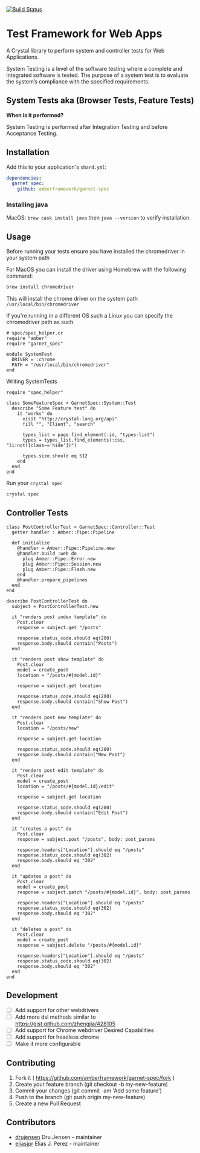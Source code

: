 [![Build Status](https://travis-ci.org/amberframework/garnet-spec.svg?branch=master)](https://travis-ci.org/amberframework/garnet-spec)
# Test Framework for Web Apps

A Crystal library to perform system and controller tests for Web Applications.

System Testing is a level of the software testing where a complete and integrated
software is tested. The purpose of a system test is to evaluate the system’s compliance
with the specified requirements.


## System Tests aka (Browser Tests, Feature Tests)
**When is it performed?**

System Testing is performed after Integration Testing and before Acceptance Testing.

## Installation

Add this to your application's `shard.yml`:

```yaml
dependencies:
  garnet_spec:
    github: amberframework/garnet-spec
```

### Installing java

MacOS: `brew cask install java` then `java --version` to verify installation.

## Usage

Before running your tests ensure you have installed the chromedriver in your system path

For MacOS you can install the driver using Homebrew with the following command:
```bash
brew install chromedriver
```

This will install the chrome driver on the system path `/usr/local/bin/chromedriver`

If you're running in a different OS such a Linux you can specify the chromedriver path as such

```crystal
# spec/spec_helper.cr
require "amber"
require "garnet_spec"

module SystemTest
  DRIVER = :chrome
  PATH = "/usr/local/bin/chromedriver"
end
```

Writing SystemTests
```crystal
require "spec_helper"

class SomeFeatureSpec < GarnetSpec::System::Test
  describe "Some Feature test" do
    it "works" do
      visit "http://crystal-lang.org/api"
      fill "", "Client", "search"

      types_list = page.find_element(:id, "types-list")
      types = types_list.find_elements(:css, "li:not([class~='hide'])")

      types.size.should eq 512
    end
  end
end
```

Run your `crystal spec`
```bash
crystal spec
```

## Controller Tests


```crystal
class PostControllerTest < GarnetSpec::Controller::Test
  getter handler : Amber::Pipe::Pipeline

  def initialize
    @handler = Amber::Pipe::Pipeline.new
    @handler.build :web do
      plug Amber::Pipe::Error.new
      plug Amber::Pipe::Session.new
      plug Amber::Pipe::Flash.new
    end
    @handler.prepare_pipelines
  end
end
```

```crystal
describe PostControllerTest do
  subject = PostControllerTest.new

  it "renders post index template" do
    Post.clear
    response = subject.get "/posts"

    response.status_code.should eq(200)
    response.body.should contain("Posts")
  end

  it "renders post show template" do
    Post.clear
    model = create_post
    location = "/posts/#{model.id}"

    response = subject.get location

    response.status_code.should eq(200)
    response.body.should contain("Show Post")
  end

  it "renders post new template" do
    Post.clear
    location = "/posts/new"

    response = subject.get location

    response.status_code.should eq(200)
    response.body.should contain("New Post")
  end

  it "renders post edit template" do
    Post.clear
    model = create_post
    location = "/posts/#{model.id}/edit"

    response = subject.get location

    response.status_code.should eq(200)
    response.body.should contain("Edit Post")
  end

  it "creates a post" do
    Post.clear
    response = subject.post "/posts", body: post_params

    response.headers["Location"].should eq "/posts"
    response.status_code.should eq(302)
    response.body.should eq "302"
  end

  it "updates a post" do
    Post.clear
    model = create_post
    response = subject.patch "/posts/#{model.id}", body: post_params

    response.headers["Location"].should eq "/posts"
    response.status_code.should eq(302)
    response.body.should eq "302"
  end

  it "deletes a post" do
    Post.clear
    model = create_post
    response = subject.delete "/posts/#{model.id}"

    response.headers["Location"].should eq "/posts"
    response.status_code.should eq(302)
    response.body.should eq "302"
  end
end

```



## Development

- [  ] Add support for other webdrivers
- [  ] Add more dsl methods similar to https://gist.github.com/zhengjia/428105
- [  ] Add support for Chrome webdriver Desired Capabilities
- [  ] Add support for headless chrome
- [  ] Make it more configurable

## Contributing

1. Fork it ( https://github.com/amberframework/garnet-spec/fork )
2. Create your feature branch (git checkout -b my-new-feature)
3. Commit your changes (git commit -am 'Add some feature')
4. Push to the branch (git push origin my-new-feature)
5. Create a new Pull Request

## Contributors

- [drujensen](https://github.com/drujensen) Dru Jensen - maintainer
- [eliasjpr](https://github.com/eliasjpr) Elias J. Perez - maintainer
